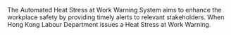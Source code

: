 The Automated Heat Stress at Work Warning System aims to enhance the workplace safety by providing timely alerts to relevant stakeholders. 
When Hong Kong Labour Department issues a Heat Stress at Work Warning.
